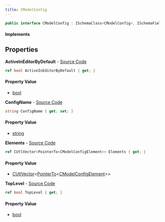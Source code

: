 ```yaml
---
title: CModelConfig
---
```


```csharp
public interface CModelConfig : ISchemaClass<CModelConfig>, ISchemaField, ISchemaClass, INativeHandle
```

#### Implements

## Properties

**ActiveInEditorByDefault** - [Source Code](https://github.com/swiftly-solution/swiftlys2/blob/main/managed/src/SwiftlyS2.Generated/Schemas/Interfaces/CModelConfig.cs#L22)

```csharp
ref bool ActiveInEditorByDefault { get; }
```

#### Property Value

- [bool](https://learn.microsoft.com/dotnet/api/system.boolean)

**ConfigName** - [Source Code](https://github.com/swiftly-solution/swiftlys2/blob/main/managed/src/SwiftlyS2.Generated/Schemas/Interfaces/CModelConfig.cs#L16)

```csharp
string ConfigName { get; set; }
```

#### Property Value

- [string](https://learn.microsoft.com/dotnet/api/system.string)

**Elements** - [Source Code](https://github.com/swiftly-solution/swiftlys2/blob/main/managed/src/SwiftlyS2.Generated/Schemas/Interfaces/CModelConfig.cs#L18)

```csharp
ref CUtlVector<PointerTo<CModelConfigElement>> Elements { get; }
```

#### Property Value

- [CUtlVector](/docs/api/shared/natives/cutlvector-1)<[PointerTo](/docs/api/shared/natives/pointerto-1)<[CModelConfigElement](/docs/api/shared/schemadefinitions/cmodelconfigelement)>>

**TopLevel** - [Source Code](https://github.com/swiftly-solution/swiftlys2/blob/main/managed/src/SwiftlyS2.Generated/Schemas/Interfaces/CModelConfig.cs#L20)

```csharp
ref bool TopLevel { get; }
```

#### Property Value

- [bool](https://learn.microsoft.com/dotnet/api/system.boolean)

